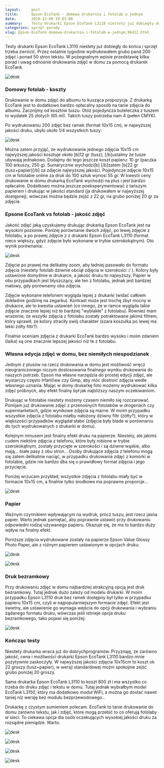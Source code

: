 ```yaml
---
layout:     post
title:      Epson EcoTank — domowa drukarnia i fotolab w jednym
date:       2018-12-09 19:03:00
summary:    Testy drukarki Epson EcoTank L3110 niestety już dobiegły do końca i sprzęt trzeba zwrócić. Przez ostatnie tygodnie wydrukowałem grubo pand 200 zdjęć i ponad 50 stron tekstu. W pożegnalnym wpisie przedstawię kilka porad i uwag odnośnie drukowania zdjęć w domu za pomocą drukarek EcoTank. <!-- galleryStart --><!-- galleryEnd -->Domowy fotolab - kosztyDrukowanie w domu zdjęć do albumu to kusząca propo...
categories: sprzęt porady
slug: Epson-EcoTank-domowa-drukarnia-i-fotolab-w-jednym,96412.html
---
```




Testy drukarki Epson EcoTank L3110 niestety już dobiegły do końca i sprzęt trzeba zwrócić. Przez ostatnie tygodnie wydrukowałem grubo pand 200 zdjęć i ponad 50 stron tekstu. W pożegnalnym wpisie przedstawię kilka porad i uwag odnośnie drukowania zdjęć w domu za pomocą drukarek EcoTank. 


![desk](https://raw.githubusercontent.com/djfoxer/djfoxer.github.io/master/_img/2018-12-9-_1_/g_-_-x-_-_-_xcbae6f91-1001-4ded-90d7-b33c84f07b55.jpg)



### Domowy fotolab - koszty


Drukowanie w domu zdjęć do albumu to kusząca propozycja. Z drukarką EcoTank jest to dodatkowo bardzo opłacalny sposób na tanie zdjęcia do albumu. Zacznijmy od kosztów tuszu. Otóż pojedyncza buteleczka z tuszem to wydatek 25 złotych (65 ml). Takich tuszy potrzeba nam 4 (pełen CMYK).

Po wydrukowaniu 200 zdjęć bez ramek (format 10x15 cm), w najwyższej jakości druku, ubyło około 1/4 wszystkich tuszy:


![desk](https://raw.githubusercontent.com/djfoxer/djfoxer.github.io/master/_img/2018-12-9-_1_/g_-_-x-_-_-_x439f3d2c-02d1-4621-adab-ac94fd8fd1e4.jpg)


Można zatem przyjąć, że wydrukowanie jednego zdjęcia 10x15 cm najwyższej jakości kosztuje około [b]12 gr (tusz), [/b]ustalmy że tusze ubywają jednakowo. Dodajmy do tego jeszcze koszt papieru: 10 gr (paczka 100 arkuszy, 250 g). Sumarycznie wychodzi[b] [/b]zatem [b]22 gr (tusz+papier)[/b] za zdjęcie najwyższej jakości. Pojedyncze zdjęcie 10x15 cm w fotolabie online za druk do 100 sztuk wynosi 55 gr. W kwestii ceny drukowanie w domu drukarką EcoTank wychodzi na plus i jest bardzo opłacalne. Dodatkowo można jeszcze poeksperymentować z tańszym papierem i drukując w jakości standard (ja drukowałem w najwyższej dostępnej), wówczas można będzie zejść z 22 gr, na grubo poniżej 20 gr za zdjęcie.


### Epsone EcoTank vs fotolab - jakość zdjęć


Jakość zdjęć jaką uzyskujemy drukując drukarką Epson EcoTank jest na wysokim poziomie. Poniżej porównanie dwóch zdjęć, po lewej zdjęcie z fotolabu, a po prawej zdjęcie z z drukarki Epson EcoTank L3110 (format nieco większy, gdyż zdjęcie było wykonane w trybie szerokokątnym). Oto wynik porównania:


![desk](https://raw.githubusercontent.com/djfoxer/djfoxer.github.io/master/_img/2018-12-9-_1_/g_-_-x-_-_-_x2477bafb-fe82-4419-8292-f01d589f1d3e.jpg)


Zdjęcie po prawej ma delikatny zoom, aby ładniej pasowało do formatu zdjęcia (niestety fotolab dziwnie obciął zdjęcia w szerokości :/ ). Kolory były ustawione domyślnie w drukarce, a jakość druku to najwyższy. Papier w obu przypadkach jest błyszczący, ale ten z fotolabu, jednak jest bardziej matowy, gdy porównamy oba zdjęcia.

Zdjęcie wykonane telefonem wygląda lepiej z drukarki (widać całkiem dokładnie godzinę na zegarku). Kontrast może jest trochę zbyt mocny w drukarce, ale to kwestia ustawień (co innego, że w ramce wygląda takie zdjęcie znacznie lepiej niż te bardziej "wyblakłe" z fotolabu). Również mam wrażenie, że wszytki zdjęcia z fotolabu zostały potraktowane jakimś filtrem, który sprawił, ze kolory straciły swój charakter (szara koszulka po lewej ma lekki żółty filtr?).

Finalnie oceniam zdjęcia z drukarki EcoTank bardzo wysoko i moim zdaniem (laika) są one znacznie lepszej jakości niż te z fotolabu.


### Własna edycja zdjęć w domu, bez niemiłych niespodzianek


Jednym z plusów na rzecz drukowania w domu jest możliwość wręcz nieograniczonego niczym dostosowania finalnego wyniku drukowania do naszych potrzeb. Epson ma własne narzędzia do prostej edycji zdjęć, ale wystarczy często IrfanView czy Gimp, aby móc dostroić zdjęcia wedle własnego uznania. Mając w domy drukarkę foto możemy wydrukować kilka zdjęć próbnych, aby efekt finalny był jak najbliższy naszym oczekiwaniom.

Drukując w fotolabie niestety możemy czasem niemiło się rozczarować. Pomijam już drukowanie zdjęć z przenośnych fotolabów w drogeriach czy supermarketach, gdzie wynikowe zdjęcia są marne. W moim przypadku wszystkie zdjęcia z fotolabu miałby nałożony dziwny filtr (żółty?), który w większości przypadków wyglądał słabo (zdjęcia były blade w porównaniu do tych wydrukowanych z drukarki w domu).

Kolejnym minusem jest finalny efekt druku na papierze. Niestety, ale jakimś cudem niektóre zdjęcia z telefonu, które były robione w trybie szerokokątnym, zostały przycięte w szerokości i są dziwne wąskie, albo mają... białe pasy z obu stron... Osoby drukujące zdjęcia z telefonu mogą się zatem delikatnie naciąć, w przypadku drukowania zdjęć z komórki w fotolabie, gdzie nie bardzo dba się o prawidłowy format zdjęcia i jego przycięcie.

Poniżej wrzucam przykład; wszystkie zdjęcia z fotolabu miały być w formacie 10x15 cm, a finalnie tylko środkowe ma poprawne proporcje...


![desk](https://raw.githubusercontent.com/djfoxer/djfoxer.github.io/master/_img/2018-12-9-_1_/g_-_-x-_-_-_x97114350-230b-47d3-8689-4d61d32988cd.jpg)



### Papier


Ważnym czynnikiem wpływającym na wydruk, prócz tuszu, jest rzecz jasna papier. Warto jednak pamiętać, aby poprawnie ustawić przy drukowaniu odpowiedni rodzaj używanego papieru. Okazuje się, że ma to bardzo duży wpływ na finalny efekt.

Poniższe zdjęcia wydrukowane zostały na papierze Epson Value Glossy Photo Paper, ale z różnym papierem ustawionym w opcjach druku:


![desk](https://raw.githubusercontent.com/djfoxer/djfoxer.github.io/master/_img/2018-12-9-_1_/g_-_-x-_-_-_x0ce71d0f-930a-44c9-b70f-40eb538d7458.jpg)



![desk](https://raw.githubusercontent.com/djfoxer/djfoxer.github.io/master/_img/2018-12-9-_1_/g_-_-x-_-_-_x588d1fe0-cd1f-44a2-bb73-003c24e1828e.PNG)



### Druk bezramkowy


Przy drukowaniu zdjęć w domu najbardziej atrakcyjną opcją jest druk bezramkowy. Tutaj jednak dużo zależy od modelu drukarki. W moim przypadku Epson L3110 druk bez ramek dostępny był tylko w przypadku papieru 10x15 cm, czyli w najpopularniejszym formacie zdjęć. Efekt jest świetny, ale ustawienie go wymaga wejścia do opcji drukowania i wybraniu żądanego formatu druku, wówczas jeśli istnieje opcja druku bezramkowego, tako pojawi się poniżej:


![desk](https://raw.githubusercontent.com/djfoxer/djfoxer.github.io/master/_img/2018-12-9-_1_/g_-_-x-_-_-_x09802958-1db3-4ad2-8b6d-3bbe4eaca268.PNG)



### Kończąc testy


Niestety drukarka wraca już do dobrychprogramów. Przyznaję, że zarówno jakość, cena i możliwości drukarki Epson EcoTank L3110 bardzo mnie pozytywnie zaskoczyły. W najwyższej jakości zdjęcia 10x15cm to koszt ok 22 groszy (tusz+papier), w wersji standardowej możni spokojnie zejść grubo poniżej 20 groszy.

Sama drukarka Epson EcoTank L3110 to koszt 800 zł i ma wszystko co trzeba do druku zdjęć i tekstu w domu. Tutaj jednak wybrałbym model EcoTank L3150, który ma dodatkowo moduł WiFi, a można go dostać nawet taniej niż wersję bez modułu bezprzewodowego.. 

Drukarkę z czystym sumieniem polecam. EcoTank to tanie drukowanie do domu zarówno tekstu, jak i zdjęć, które mogą przebić to co oferują fotolaby w sieci. To ciekawa opcja dla osób oczekujących wysokiej jakości druku za rozsądne pieniądze. Warto.


![desk](https://raw.githubusercontent.com/djfoxer/djfoxer.github.io/master/_img/2018-12-9-_1_/g_-_-x-_-_-_x9ada51e5-7dd8-48e5-9030-939aa84072ef.jpg)



![desk](https://raw.githubusercontent.com/djfoxer/djfoxer.github.io/master/_img/2018-12-9-_1_/g_-_-x-_-_-_x270470ac-73de-40ee-b8ec-b285e12443c8.jpg)



![desk](https://raw.githubusercontent.com/djfoxer/djfoxer.github.io/master/_img/2018-12-9-_1_/g_-_-x-_-_-_x0842883d-f0c5-45e1-8783-7e3525984263.jpg)



![desk](https://raw.githubusercontent.com/djfoxer/djfoxer.github.io/master/_img/2018-12-9-_1_/g_-_-x-_-_-_x52a7e623-6538-4b92-8d6f-3ed375bd3a87.jpg)

 
